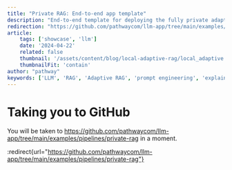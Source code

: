 ```yaml
---
title: "Private RAG: End-to-end app template"
description: "End-to-end template for deploying the fully private adaptive RAG with Pathway."
redirection: "https://github.com/pathwaycom/llm-app/tree/main/examples/pipelines/private-rag"
article:
    tags: ['showcase', 'llm']
    date: '2024-04-22'
    related: false
    thumbnail: '/assets/content/blog/local-adaptive-rag/local_adaptive.png'
    thumbnailFit: 'contain'
author: "pathway"
keywords: ['LLM', 'RAG', 'Adaptive RAG', 'prompt engineering', 'explainability', 'mistral', 'ollama', 'private rag', 'local rag', 'ollama rag', 'docker']
---
```


# Taking you to GitHub

You will be taken to https://github.com/pathwaycom/llm-app/tree/main/examples/pipelines/private-rag in a moment.

:redirect{url="https://github.com/pathwaycom/llm-app/tree/main/examples/pipelines/private-rag"}
